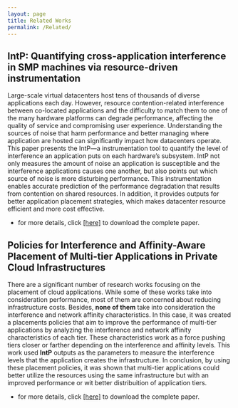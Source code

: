 ```yaml
---
layout: page
title: Related Works
permalink: /Related/
---
```




## IntP: Quantifying cross-application interference in SMP machines via resource-driven instrumentation




Large-scale virtual datacenters host tens of thousands of diverse applications each day. However, resource contention-related interference between co-located applications
and the difficulty to match them to one of the many hardware platforms can degrade performance, affecting the quality of
service and compromising user experience. Understanding the sources of noise that harm performance and better managing where application are hosted can significantly impact how datacenters operate. This paper presents the IntP—a instrumentation tool to quantify the level of interference an application puts on each hardware’s subsystem. IntP not only measures the
amount of noise an application is susceptible and the interference
applications causes one another, but also points out which source of noise is more disturbing performance. This instrumentation
enables accurate prediction of the performance degradation that results from contention on shared resources. In addition,
it provides outputs for better application placement strategies, which makes datacenter resource efficient and more cost effective.

* for more details, click [[here]](http://www.lbd.dcc.ufmg.br/colecoes/wscad/2017/020.pdf) to download the complete paper.



## Policies for Interference and Affinity-Aware Placement of Multi-tier Applications in Private Cloud Infrastructures


There are a significant number of research works focusing on the placement of cloud applications. While some of these works take into consideration performance, most of them are concerned about reducing infrastructure costs. Besides, **none of them** take into consideration the interference and network affinity characteristics. In this case, it was created a placements policies that aim to improve the performance of multi-tier applications by analyzing the interference and network affinity characteristics of each tier. These characteristics work as a force pushing tiers closer or farther depending on the interference and affinity levels. This work used **IntP** outputs as the parameters to measure the interference levels that the application creates the infrastructure. In conclusion, by using these placement policies, it was shown that multi-tier applications could better utilize the resources using the same infrastructure but with an improved performance or wit better distribuition of application tiers.

* for more details, click [[here]](http://www.lbd.dcc.ufmg.br/colecoes/wscad/2017/020.pdf) to download the complete paper.

